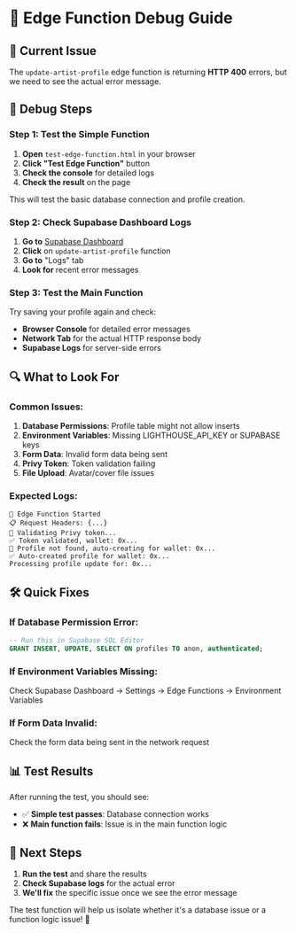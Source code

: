 # 🔧 Edge Function Debug Guide

## 🚨 Current Issue
The `update-artist-profile` edge function is returning **HTTP 400** errors, but we need to see the actual error message.

## 🧪 Debug Steps

### Step 1: Test the Simple Function
1. **Open** `test-edge-function.html` in your browser
2. **Click "Test Edge Function"** button
3. **Check the console** for detailed logs
4. **Check the result** on the page

This will test the basic database connection and profile creation.

### Step 2: Check Supabase Dashboard Logs
1. **Go to** [Supabase Dashboard](https://supabase.com/dashboard/project/phybdsfwycygroebrsdx/functions)
2. **Click** on `update-artist-profile` function
3. **Go to** "Logs" tab
4. **Look for** recent error messages

### Step 3: Test the Main Function
Try saving your profile again and check:
- **Browser Console** for detailed error messages
- **Network Tab** for the actual HTTP response body
- **Supabase Logs** for server-side errors

## 🔍 What to Look For

### Common Issues:
1. **Database Permissions**: Profile table might not allow inserts
2. **Environment Variables**: Missing LIGHTHOUSE_API_KEY or SUPABASE keys
3. **Form Data**: Invalid form data being sent
4. **Privy Token**: Token validation failing
5. **File Upload**: Avatar/cover file issues

### Expected Logs:
```
🚀 Edge Function Started
📋 Request Headers: {...}
🔐 Validating Privy token...
✅ Token validated, wallet: 0x...
🔄 Profile not found, auto-creating for wallet: 0x...
✅ Auto-created profile for wallet: 0x...
Processing profile update for: 0x...
```

## 🛠️ Quick Fixes

### If Database Permission Error:
```sql
-- Run this in Supabase SQL Editor
GRANT INSERT, UPDATE, SELECT ON profiles TO anon, authenticated;
```

### If Environment Variables Missing:
Check Supabase Dashboard → Settings → Edge Functions → Environment Variables

### If Form Data Invalid:
Check the form data being sent in the network request

## 📊 Test Results

After running the test, you should see:
- ✅ **Simple test passes**: Database connection works
- ❌ **Main function fails**: Issue is in the main function logic

## 🎯 Next Steps

1. **Run the test** and share the results
2. **Check Supabase logs** for the actual error
3. **We'll fix** the specific issue once we see the error message

The test function will help us isolate whether it's a database issue or a function logic issue! 🚀

